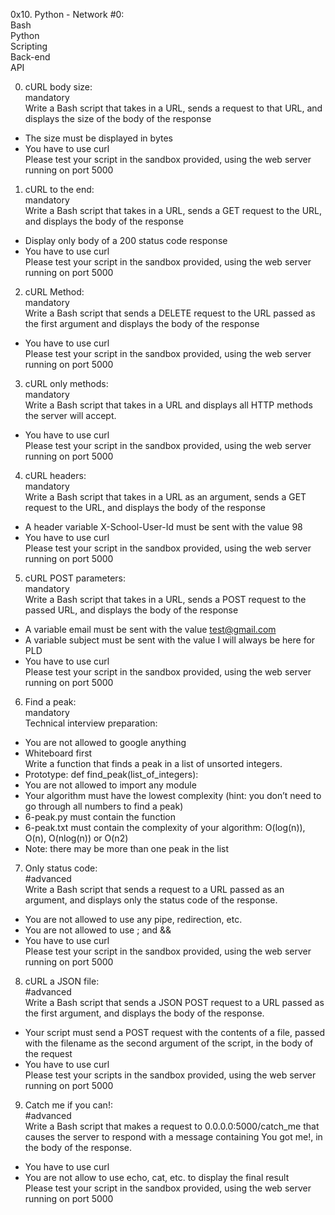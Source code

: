 0x10. Python - Network #0:  
Bash  
Python  
Scripting  
Back-end  
API  

0. cURL body size:  
mandatory  
Write a Bash script that takes in a URL, sends a request to that URL, and displays the size of the body of the response  
- The size must be displayed in bytes  
- You have to use curl  
Please test your script in the sandbox provided, using the web server running on port 5000  

1. cURL to the end:  
mandatory  
Write a Bash script that takes in a URL, sends a GET request to the URL, and displays the body of the response  
- Display only body of a 200 status code response  
- You have to use curl  
Please test your script in the sandbox provided, using the web server running on port 5000  

2. cURL Method:  
mandatory  
Write a Bash script that sends a DELETE request to the URL passed as the first argument and displays the body of the response  
- You have to use curl  
Please test your script in the sandbox provided, using the web server running on port 5000  

3. cURL only methods:  
mandatory  
Write a Bash script that takes in a URL and displays all HTTP methods the server will accept.  
- You have to use curl  
Please test your script in the sandbox provided, using the web server running on port 5000  

4. cURL headers:  
mandatory  
Write a Bash script that takes in a URL as an argument, sends a GET request to the URL, and displays the body of the response  
- A header variable X-School-User-Id must be sent with the value 98  
- You have to use curl  
Please test your script in the sandbox provided, using the web server running on port 5000  

5. cURL POST parameters:  
mandatory  
Write a Bash script that takes in a URL, sends a POST request to the passed URL, and displays the body of the response  
- A variable email must be sent with the value test@gmail.com  
- A variable subject must be sent with the value I will always be here for PLD  
- You have to use curl  
Please test your script in the sandbox provided, using the web server running on port 5000  

6. Find a peak:  
mandatory  
Technical interview preparation:  
- You are not allowed to google anything  
- Whiteboard first  
Write a function that finds a peak in a list of unsorted integers.  
- Prototype: def find_peak(list_of_integers):  
- You are not allowed to import any module  
- Your algorithm must have the lowest complexity (hint: you don’t need to go through all numbers to find a peak)  
- 6-peak.py must contain the function
- 6-peak.txt must contain the complexity of your algorithm: O(log(n)), O(n), O(nlog(n)) or O(n2)  
- Note: there may be more than one peak in the list  

7. Only status code:  
#advanced  
Write a Bash script that sends a request to a URL passed as an argument, and displays only the status code of the response.  
- You are not allowed to use any pipe, redirection, etc.  
- You are not allowed to use ; and &&  
- You have to use curl  
Please test your script in the sandbox provided, using the web server running on port 5000  

8. cURL a JSON file:  
#advanced  
Write a Bash script that sends a JSON POST request to a URL passed as the first argument, and displays the body of the response.  
- Your script must send a POST request with the contents of a file, passed with the filename as the second argument of the script, in the body of the request  
- You have to use curl  
Please test your scripts in the sandbox provided, using the web server running on port 5000  

9. Catch me if you can!:  
#advanced  
Write a Bash script that makes a request to 0.0.0.0:5000/catch_me that causes the server to respond with a message containing You got me!, in the body of the response.  
- You have to use curl  
- You are not allow to use echo, cat, etc. to display the final result  
Please test your script in the sandbox provided, using the web server running on port 5000  
